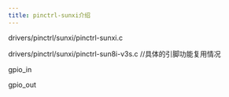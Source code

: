 ```yaml
---
title: pinctrl-sunxi介绍
---
```


drivers/pinctrl/sunxi/pinctrl-sunxi.c

drivers/pinctrl/sunxi/pinctrl-sun8i-v3s.c //具体的引脚功能复用情况

gpio\_in

gpio\_out
